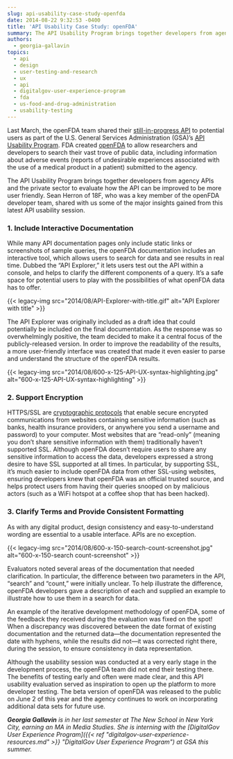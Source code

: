 ```yaml
---
slug: api-usability-case-study-openfda
date: 2014-08-22 9:32:53 -0400
title: 'API Usability Case Study: openFDA'
summary: The API Usability Program brings together developers from agency APIs and the private sector to evaluate how the API can be improved to be more user friendly. Sean Herron of 18F, who was a key member of the openFDA developer team, shared with us some of the major insights gained from this latest API usability session.
authors:
  - georgia-gallavin
topics:
  - api
  - design
  - user-testing-and-research
  - ux
  - api
  - digitalgov-user-experience-program
  - fda
  - us-food-and-drug-administration
  - usability-testing
---
```


Last March, the openFDA team shared their [still-in-progress API](https://open.fda.gov/drug/event/) to potential users as part of the U.S. General Services Administration (GSA)&#8217;s [API Usability Program](http://18f.github.io/API-Usability-Testing/). FDA created [openFDA](https://open.fda.gov/) to allow researchers and developers to search their vast trove of public data, including information about adverse events (reports of undesirable experiences associated with the use of a medical product in a patient) submitted to the agency.

The API Usability Program brings together developers from agency APIs and the private sector to evaluate how the API can be improved to be more user friendly. Sean Herron of 18F, who was a key member of the openFDA developer team, shared with us some of the major insights gained from this latest API usability session.

### 1. Include Interactive Documentation

While many API documentation pages only include static links or screenshots of sample queries, the openFDA documentation includes an interactive tool, which allows users to search for data and see results in real time. Dubbed the “API Explorer,” it lets users test out the API within a console, and helps to clarify the different components of a query. It’s a safe space for potential users to play with the possibilities of what openFDA data has to offer.

{{< legacy-img src="2014/08/API-Explorer-with-title.gif" alt="API Explorer with title" >}}

The API Explorer was originally included as a draft idea that could potentially be included on the final documentation. As the response was so overwhelmingly positive, the team decided to make it a central focus of the publicly-released version. In order to improve the readability of the results, a more user-friendly interface was created that made it even easier to parse and understand the structure of the openFDA results.

{{< legacy-img src="2014/08/600-x-125-API-UX-syntax-highlighting.jpg" alt="600-x-125-API-UX-syntax-highlighting" >}}

### 2. Support Encryption

HTTPS/SSL are [cryptographic protocols](http://en.wikipedia.org/wiki/Transport_Layer_Security) that enable secure encrypted communications from websites containing sensitive information (such as banks, health insurance providers, or anywhere you send a username and password) to your computer. Most websites that are “read-only” (meaning you don’t share sensitive information with them) traditionally haven’t supported SSL. Although openFDA doesn’t require users to share any sensitive information to access the data, developers expressed a strong desire to have SSL supported at all times. In particular, by supporting SSL, it&#8217;s much easier to include openFDA data from other SSL-using websites, ensuring developers knew that openFDA was an official trusted source, and helps protect users from having their queries snooped on by malicious actors (such as a WiFi hotspot at a coffee shop that has been hacked).

### 3. Clarify Terms and Provide Consistent Formatting

As with any digital product, design consistency and easy-to-understand wording are essential to a usable interface. APIs are no exception.

{{< legacy-img src="2014/08/600-x-150-search-count-screenshot.jpg" alt="600-x-150-search count-screenshot" >}}

Evaluators noted several areas of the documentation that needed clarification. In particular, the difference between two parameters in the API, “search” and “count,” were initially unclear. To help illustrate the difference, openFDA developers gave a description of each and supplied an example to illustrate how to use them in a search for data.

An example of the iterative development methodology of openFDA, some of the feedback they received during the evaluation was fixed on the spot! When a discrepancy was discovered between the date format of existing documentation and the returned data—the documentation represented the date with hyphens, while the results did not—it was corrected right there, during the session, to ensure consistency in data representation.

Although the usability session was conducted at a very early stage in the development process, the openFDA team did not end their testing there. The benefits of testing early and often were made clear, and this API usability evaluation served as inspiration to open up the platform to more developer testing. The beta version of openFDA was released to the public on June 2 of this year and the agency continues to work on incorporating additional data sets for future use.

_**Georgia Gallavin** is in her last semester at The New School in New York City, earning an MA in Media Studies. She is interning with the [DigitalGov User Experience Program]({{< ref "digitalgov-user-experience-resources.md" >}} "DigitalGov User Experience Program") at GSA this summer._
